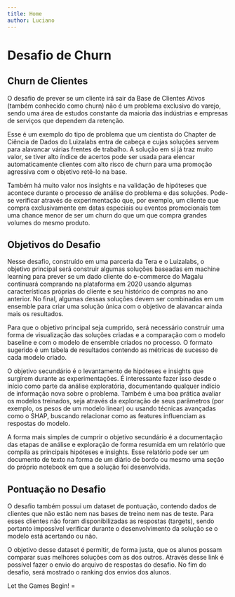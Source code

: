 ```yaml
---
title: Home 
author: Luciano
---
```


# Desafio de Churn

## Churn de Clientes

O desafio de prever se um cliente irá sair da Base de Clientes Ativos (também conhecido como churn) não é um problema exclusivo do varejo, sendo uma área de estudos constante da maioria das indústrias e empresas de serviços que dependem da retenção.

Esse é um exemplo do tipo de problema que um cientista do Chapter de Ciência de Dados do Luizalabs entra de cabeça e cujas soluções servem para alavancar várias frentes de trabalho. A solução em si já traz muito valor, se tiver alto índice de acertos pode ser usada para elencar automaticamente clientes com alto risco de churn para uma promoção agressiva com o objetivo retê-lo na base.

Também há muito valor nos insights e na validação de hipóteses que acontece durante o processo de análise do problema e das soluções. Pode-se verificar através de experimentação que, por exemplo, um cliente que compra exclusivamente em datas especiais ou eventos promocionais tem uma chance menor de ser um churn do que um que compra grandes volumes do mesmo produto.

## Objetivos do Desafio

Nesse desafio, construído em uma parceria da Tera e o Luizalabs, o objetivo principal será construir algumas soluções baseadas em machine learning para prever se um dado cliente do e-commerce do Magalu continuará comprando na plataforma em 2020 usando algumas características próprias do cliente e seu histórico de compras no ano anterior. No final, algumas dessas soluções devem ser combinadas em um ensemble para criar uma solução única com o objetivo de alavancar ainda mais os resultados.

Para que o objetivo principal seja cumprido, será necessário construir uma forma de visualização das soluções criadas e a comparação com o modelo baseline e com o modelo de ensemble criados no processo. O formato sugerido é um tabela de resultados contendo as métricas de sucesso de cada modelo criado.

O objetivo secundário é o levantamento de hipóteses e insights que surgirem durante as experimentações. É interessante fazer isso desde o início como parte da análise exploratória, documentando qualquer indício de informação nova sobre o problema. Também é uma boa prática avaliar os modelos treinados, seja através da exploração de seus parâmetros (por exemplo, os pesos de um modelo linear) ou usando técnicas avançadas como o SHAP, buscando relacionar como as features influenciam as respostas do modelo.

A forma mais simples de cumprir o objetivo secundário é a documentação das etapas de análise e exploração de forma resumida em um relatório que compila as principais hipóteses e insights. Esse relatório pode ser um documento de texto na forma de um diário de bordo ou mesmo uma seção do próprio notebook em que a solução foi desenvolvida.

## Pontuação no Desafio

O desafio também possui um dataset de pontuação, contendo dados de clientes que não estão nem nas bases de treino nem nas de teste. Para esses clientes não foram disponibilizadas as respostas (targets), sendo portanto impossível verificar durante o desenvolvimento da solução se o modelo está acertando ou não.

O objetivo desse dataset é permitir, de forma justa, que os alunos possam comparar suas melhores soluções com as dos outros. Através desse link é possível fazer o envio do arquivo de respostas do desafio. No fim do desafio, será mostrado o ranking dos envios dos alunos.

Let the Games Begin! =
